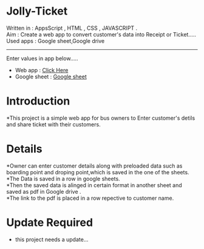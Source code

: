 # Jolly-Ticket
Written in : AppsScript , HTML , CSS , JAVASCRIPT .  <br>
Aim : Create a web app to convert customer's data into Receipt or Ticket.....<br>
Used apps : Google sheet,Google drive<br><hr>

Enter values in app below..... 
* Web app : <a href = "https://script.google.com/macros/s/AKfycbyNQnVkzICCJm55Qv5JPUOCCwetNZqMOBzaA0PNqSTHPA7FV5KqZOgM5KTenEciMk1chw/exec" target = "blank"> Click Here </a>
* Google sheet : <a href ="https://docs.google.com/spreadsheets/d/1kRM4E-PnsyW9MJHWSUlVOC8L_Hz21MSITeomazQsMqs/edit?usp=sharing" target = "blank" > Google sheet </a>

 # Introduction
*This project is a simple web app for bus owners to Enter customer's detils and share ticket with their customers.<br>

# Details
*Owner can enter customer details along with preloaded data such as boarding point and droping point,which is saved in the one of the sheets. <br>
*The Data is saved in a row in google sheets. <br>
*Then the saved data is alinged in certain format in another sheet and saved as pdf in Google drive . <br>
*The link to the pdf is placed in a row repective to customer name.<br>

# Update Required
* this project needs a update...


